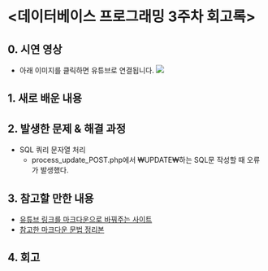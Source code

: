 <데이터베이스 프로그래밍 3주차 회고록>
=============================
## 0. 시연 영상
* 아래 이미지를 클릭하면 유튜브로 연결됩니다.
[![](http://img.youtube.com/vi/2ZacZYgulC8/0.jpg)](http://www.youtube.com/watch?v=2ZacZYgulC8 "")

## 1. 새로 배운 내용

## 2. 발생한 문제 & 해결 과정
* SQL 쿼리 문자열 처리
  * process_update_POST.php에서 ₩UPDATE₩하는 SQL문 작성할 때 오류가 발생했다.

## 3. 참고할 만한 내용
* [유튜브 링크를 마크다운으로 바꿔주는 사이트](https://opentutorials.org/course/478)
* [참고한 마크다운 문법 정리본](https://heropy.blog/2017/09/30/markdown/)

## 4. 회고
